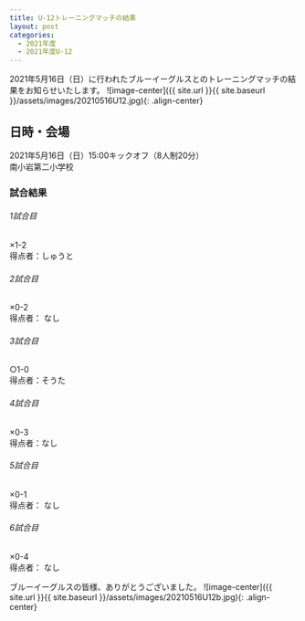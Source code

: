 ```yaml
---
title: U-12トレーニングマッチの結果
layout: post
categories:
  - 2021年度
  - 2021年度U-12
---
```


2021年5月16日（日）に行われたブルーイーグルスとのトレーニングマッチの結果をお知らせいたします。
![image-center]({{ site.url }}{{ site.baseurl }}/assets/images/20210516U12.jpg){: .align-center}

## 日時・会場

2021年5月16日（日）15:00キックオフ（8人制20分）  
南小岩第二小学校  

### 試合結果

######  1試合目  
×1-2  
得点者：しゅうと

###### 2試合目  
×0-2  
得点者： なし

######  3試合目  
○1-0    
得点者：そうた

######  4試合目  
×0-3    
得点者：なし

###### 5試合目  
×0-1      
得点者： なし

###### 6試合目  
×0-4    
得点者： なし


ブルーイーグルスの皆様、ありがとうございました。
![image-center]({{ site.url }}{{ site.baseurl }}/assets/images/20210516U12b.jpg){: .align-center}
